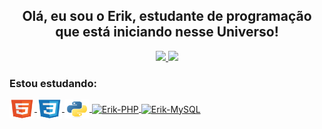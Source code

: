 <div align="center">
  <h2>Olá, eu sou o Erik, estudante de programação que está iniciando nesse Universo!</h2>
</div>

<div align="center">
  <a href="https://github.com/erikpanicio">
    <img height="167em" src="https://github-readme-stats.vercel.app/api?username=erikpanicio&show_icons=true&theme=outrun&include_all_commits=true&count_private=true"/>
    <img height="167em" src="https://github-readme-stats.vercel.app/api/top-langs/?username=erikpanicio&layout=compact&langs_count=7&theme=outrun"/>  
  </a>
</div> 

### Estou estudando:

<div style="display: inline_block">
  <a href="https://github.com/erikpanicio">
  <img align="center" alt="Erik-HTML" height="30" width="40" src="https://raw.githubusercontent.com/devicons/devicon/master/icons/html5/html5-original.svg">
  <img align="center" alt="Erik-CSS" height="30" width="40" src="https://raw.githubusercontent.com/devicons/devicon/master/icons/css3/css3-original.svg">
  <img align="center" alt="Erik-Python" height="30" width="40" src="https://raw.githubusercontent.com/devicons/devicon/master/icons/python/python-original.svg">
  <img align="center" alt = "Erik-PHP" height="30" width="40" src="https://cdn.jsdelivr.net/gh/devicons/devicon/icons/php/php-plain.svg" />
  <img align="center" alt = "Erik-MySQL" height="30" width="40" src="https://cdn.jsdelivr.net/gh/devicons/devicon/icons/mysql/mysql-original.svg" />
    
  </a>
</div>
  
<!--  ![Snake animation](https://github.com/ErikPanicio/ErikPanicio/blob/output/github-contribution-grid-snake.svg)  - -->
